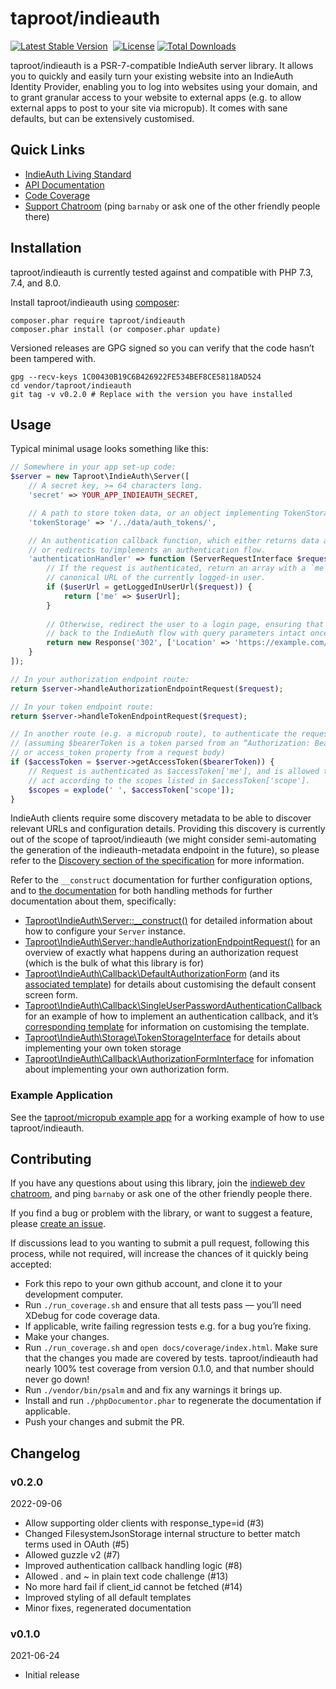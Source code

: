 # taproot/indieauth

[![Latest Stable Version](http://poser.pugx.org/taproot/indieauth/v)](https://packagist.org/packages/taproot/indieauth) <a href="https://github.com/Taproot/indieauth/actions/workflows/php.yml"><img src="https://github.com/taproot/indieauth/actions/workflows/php.yml/badge.svg?branch=main" alt="" /></a> [![License](http://poser.pugx.org/taproot/indieauth/license)](https://packagist.org/packages/taproot/indieauth) [![Total Downloads](http://poser.pugx.org/taproot/indieauth/downloads)](https://packagist.org/packages/taproot/indieauth) 

taproot/indieauth is a PSR-7-compatible IndieAuth server library. It allows you to quickly and easily turn your existing website into an IndieAuth Identity Provider, enabling you to log into websites using your domain, and to grant granular access to your website to external apps (e.g. to allow external apps to post to your site via micropub). It comes with sane defaults, but can be extensively customised.

## Quick Links

* [IndieAuth Living Standard](https://indieauth.spec.indieweb.org/)
* [API Documentation](https://taproot.github.io/indieauth/namespaces/taproot-indieauth.html)
* [Code Coverage](https://taproot.github.io/indieauth/coverage/)
* [Support Chatroom](https://chat.indieweb.org/dev/) (ping `barnaby` or ask one of the other friendly people there)

## Installation

taproot/indieauth is currently tested against and compatible with PHP 7.3, 7.4, and 8.0.

Install taproot/indieauth using [composer](https://getcomposer.org/):

    composer.phar require taproot/indieauth
    composer.phar install (or composer.phar update)

Versioned releases are GPG signed so you can verify that the code hasn’t been tampered with.

    gpg --recv-keys 1C00430B19C6B426922FE534BEF8CE58118AD524
    cd vendor/taproot/indieauth
    git tag -v v0.2.0 # Replace with the version you have installed

## Usage

Typical minimal usage looks something like this:
    
```php
// Somewhere in your app set-up code:
$server = new Taproot\IndieAuth\Server([
	// A secret key, >= 64 characters long.
	'secret' => YOUR_APP_INDIEAUTH_SECRET,

	// A path to store token data, or an object implementing TokenStorageInterface.
	'tokenStorage' => '/../data/auth_tokens/',

	// An authentication callback function, which either returns data about the current user,
	// or redirects to/implements an authentication flow.
	'authenticationHandler' => function (ServerRequestInterface $request, string $authenticationRedirect, ?string $normalizedMeUrl) {
		// If the request is authenticated, return an array with a `me` key containing the
		// canonical URL of the currently logged-in user.
		if ($userUrl = getLoggedInUserUrl($request)) {
			return ['me' => $userUrl];
		}
		
		// Otherwise, redirect the user to a login page, ensuring that they will be redirected
		// back to the IndieAuth flow with query parameters intact once logged in.
		return new Response('302', ['Location' => 'https://example.com/login?next=' . urlencode($authenticationRedirect)]);
	}
]);

// In your authorization endpoint route:
return $server->handleAuthorizationEndpointRequest($request);

// In your token endpoint route:
return $server->handleTokenEndpointRequest($request);

// In another route (e.g. a micropub route), to authenticate the request:
// (assuming $bearerToken is a token parsed from an “Authorization: Bearer XXXXXX” header
// or access_token property from a request body)
if ($accessToken = $server->getAccessToken($bearerToken)) {
	// Request is authenticated as $accessToken['me'], and is allowed to
	// act according to the scopes listed in $accessToken['scope'].
	$scopes = explode(' ', $accessToken['scope']);
}
```

IndieAuth clients require some discovery metadata to be able to discover relevant URLs and configuration details. Providing this discovery is currently out of the scope of taproot/indieauth (we might consider semi-automating the generation of the indieauth-metadata endpoint in the future), so please refer to the [Discovery section of the specification](https://indieauth.spec.indieweb.org/#discovery) for more information.

Refer to the `__construct` documentation for further configuration options, and to [the
documentation](https://taproot.github.io/indieauth/namespaces/taproot-indieauth.html) for both handling methods for further documentation about them, specifically:

* [Taproot\IndieAuth\Server::__construct()](https://taproot.github.io/indieauth/classes/Taproot-IndieAuth-Server.html#method___construct) for detailed information about how to configure your `Server` instance.
* [Taproot\IndieAuth\Server::handleAuthorizationEndpointRequest()](https://taproot.github.io/indieauth/classes/Taproot-IndieAuth-Server.html#method_handleAuthorizationEndpointRequest) for an overview of exactly what happens during an authorization request (which is the bulk of what this library is for)
* [Taproot\IndieAuth\Callback\DefaultAuthorizationForm](https://taproot.github.io/indieauth/classes/Taproot-IndieAuth-Callback-DefaultAuthorizationForm.html) (and its [associated template](https://github.com/Taproot/indieauth/blob/main/templates/default_authorization_page.html.php)) for details about customising the default consent screen form.
* [Taproot\IndieAuth\Callback\SingleUserPasswordAuthenticationCallback](https://taproot.github.io/indieauth/classes/Taproot-IndieAuth-Callback-SingleUserPasswordAuthenticationCallback.html) for an example of how to implement an authentication callback, and it’s [corresponding template](https://github.com/Taproot/indieauth/blob/main/templates/single_user_password_authentication_form.html.php) for information on customising the template.
* [Taproot\IndieAuth\Storage\TokenStorageInterface](https://taproot.github.io/indieauth/classes/Taproot-IndieAuth-Storage-TokenStorageInterface.html) for details about implementing your own token storage
* [Taproot\IndieAuth\Callback\AuthorizationFormInterface](https://taproot.github.io/indieauth/classes/Taproot-IndieAuth-Callback-AuthorizationFormInterface.html) for infomation about implementing your own authorization form.

### Example Application

See the [taproot/micropub example app](https://github.com/Taproot/micropub-adapter/tree/main/example) for a working example of how to use taproot/indieauth.

## Contributing

If you have any questions about using this library, join the [indieweb dev chatroom](https://chat.indieweb.org/dev/), and ping `barnaby` or ask one of the other friendly people there.

If you find a bug or problem with the library, or want to suggest a feature, please [create an issue](https://github.com/Taproot/indieauth/issues/new).

If discussions lead to you wanting to submit a pull request, following this process, while not required, will increase the chances of it quickly being accepted:

* Fork this repo to your own github account, and clone it to your development computer.
* Run `./run_coverage.sh` and ensure that all tests pass — you’ll need XDebug for code coverage data.
* If applicable, write failing regression tests e.g. for a bug you’re fixing.
* Make your changes.
* Run `./run_coverage.sh` and `open docs/coverage/index.html`. Make sure that the changes you made are covered by tests. taproot/indieauth had nearly 100% test coverage from version 0.1.0, and that number should never go down!
* Run `./vendor/bin/psalm` and and fix any warnings it brings up.
* Install and run `./phpDocumentor.phar` to regenerate the documentation if applicable.
* Push your changes and submit the PR.

## Changelog

### v0.2.0
2022-09-06
* Allow supporting older clients with response_type=id (#3)
* Changed FilesystemJsonStorage internal structure to better match terms used in OAuth (#5)
* Allowed guzzle v2 (#7)
* Improved authentication callback handling logic (#8)
* Allowed . and ~ in plain text code challenge (#13)
* No more hard fail if client_id cannot be fetched (#14)
* Improved styling of all default templates
* Minor fixes, regenerated documentation

### v0.1.0
2021-06-24
* Initial release